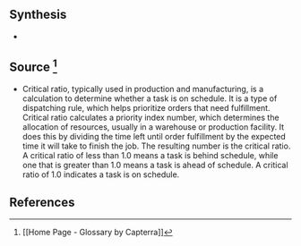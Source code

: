 ## Synthesis
- 
## Source [^1]
- Critical ratio, typically used in production and manufacturing, is a calculation to determine whether a task is on schedule. It is a type of dispatching rule, which helps prioritize orders that need fulfillment. Critical ratio calculates a priority index number, which determines the allocation of resources, usually in a warehouse or production facility. It does this by dividing the time left until order fulfillment by the expected time it will take to finish the job. The resulting number is the critical ratio. A critical ratio of less than 1.0 means a task is behind schedule, while one that is greater than 1.0 means a task is ahead of schedule. A critical ratio of 1.0 indicates a task is on schedule.
## References

[^1]: [[Home Page - Glossary by Capterra]]